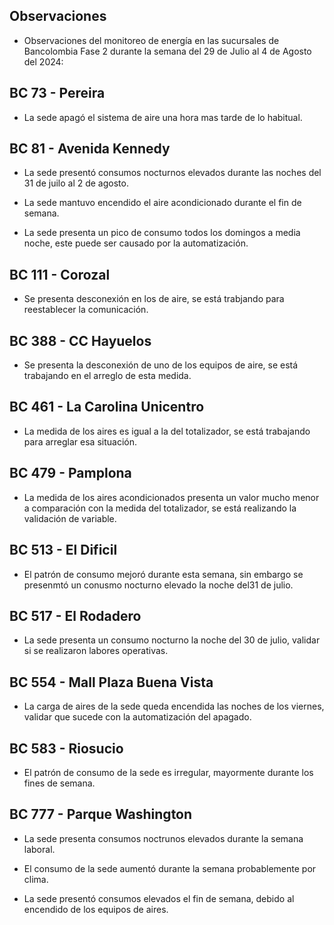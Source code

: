 ## Observaciones

<div align="right">

<!--<span style="font-size: smaller;"> Reporte semanal elaborado 02/01/2024</span> -->

</div>

- Observaciones del monitoreo de energía en las sucursales de Bancolombia Fase 2 durante la semana del 29 de Julio al 4 de Agosto del 2024:

## BC 73 - Pereira

- La sede apagó el sistema de aire una hora mas tarde de lo habitual.

<!-- ## BC 79 - La Quinta Ibague -->

 ## BC 81 - Avenida Kennedy

- La sede presentó consumos nocturnos elevados durante las noches del 31 de juilo al 2 de agosto.

- La sede mantuvo encendido el aire acondicionado durante el fin de semana. 

- La sede presenta un pico de consumo todos los domingos a media noche, este puede ser causado por la automatización.


## BC 111 - Corozal

- Se presenta desconexión en los de aire, se está trabjando para reestablecer la comunicación.

<!-- - La sede presentó un consumo nocturno elevado la noche del 11 de Marzo. -->
<!-- Se corrige novedad de la carga del AA, para el 2 de mayo se puede tomar sede como referencia. Carga del aire era muy pequeña -->


<!-- ## BC 115 - Circunvalar Pereira

<!-- - La sede mejoró su patrón de consumo.-->

<!-- - La sede encendió el equipo de aire acondicionado el dia lunes 1 de Julio, que representa un día festivo. --<>

<!-- -El cambio que presento la sede fue porque se pusieron las cargas de los cajeros que siempre funcionan -->

<!-- - La sede modificó su patrón de consumo histórico a partir del 30 de noviembre de 2023, especialmente en lo que respecta a los consumos nocturnos.-->

<!-- Se normaliza la novedad en la carga de aire acondicionado fuera del horario laboral a partir del 25 de noviembre, lo que resultará en una disminución en el consumo de energía y se reflejará en ahorros.-->

<!-- BC 221 - Soacha -->



<!--## BC 265 Valle de Lili

- La sede apagó los equipos de aire en una hora más tarde de lo normal respecto a la línea base.-->


<!-- ## BC 332 - Zipaquira

- La sede presentó consumos nocturnos elevados las noches del 17 y 18 de julio, validar si se realizaron labores de mantenimineto.-->

<!-- ## BC 367 - Granada Meta 

- La sede normalizó su patrón de consumo.-->

<!--## BC 384 - Anapoima 

- Los días miércoles la sede apaga a el aire acondicionado a las 20:00 horas se sugiere realizar el apagado al igual que los otros días cuya hora es a las 19:00 horas.-->

<!-- ## BC 385 - Villeta-->

## BC 388 - CC Hayuelos

- Se presenta la desconexión de uno de los equipos de aire, se está trabajando en el arreglo de esta medida.

## BC 461 - La Carolina Unicentro

- La medida de los aires es igual a la del totalizador, se está trabajando para arreglar esa situación.

<!-- ## BC 478 - Mix Vía 40 

- La sede presenta un consumos nocturnos elevados durante la semana, el sistema de aires no fue apagado durante las noches de días laborales, validar la razón.-->

## BC 479 - Pamplona

- La medida de los aires acondicionados presenta un valor mucho menor a comparación con la medida del totalizador, se está realizando la validación de variable.

## BC 513 - El Dificil 

- El patrón de consumo mejoró durante esta semana, sin embargo se presenmtó un conusmo nocturno elevado la noche del31 de julio.

<!--- La sede presentó consumos elevados los días que representan fin de semana. -->

<!-- - Para la sede se debe validar la instalación de las medidas de los equipos de aire.-->

<!-- - La sede presenta un patrón de consumo irregular, manteniendo el aire encendido en horas nocturnas.-->


<!-- ## BC 516 - Santa Marta

- La sede apagó los equipos de aire horas más tarde de lo normal comparado con la línea base, validar la automatización de los equipos.-->

## BC 517 - El Rodadero 

- La sede presenta un consumo nocturno la noche del 30 de julio, validar si se realizaron labores operativas.

 ## BC 554 - Mall Plaza Buena Vista

- La carga de aires de la sede queda encendida las noches de los viernes, validar que sucede con la automatización del apagado.

<!-- - La sede presenta un patrón de consumo irregular los días 5 y 6 de julio-->

<!-- - La sede presenta un conumo elevado el día 7 de julio que due domingo.-->

## BC 583 - Riosucio

- El patrón de consumo de la sede es irregular, mayormente durante los fines de semana.

<!-- ## BC 619 - Plaza del Bosque Ibague-->


<!--## BC 681 - Cerete

- Para la noche del 11 de mayo, la sede apagó el sistema de aires más tarde de lo habitual.-->

<!-- - Se está validando la instalación de los equipos de medida del aire acondicionado.

- La sede normalizó su patrón de consumo.-->

<!-- ## BC 687 - Planeta Rica

<!-- - La sede presentó un consumo elevedo durante el fin de semana, el aire acondicionado se enciende de manera parcial, validar si se debe a alguna actividad operativa. -->
<!-- - La sede presentó una desconexión de la medida el día 18 de junio, y se reestableció la comunicación el día 21 de junio. -->

<!-- ## BC 689 - Metropolis 

- El problema de automatización de la carga de aire acondicionado ha sido solucionado. -->

<!-- ## BC 733 - La Unión Valle

- La sede presentua un consumo nocturno la noche del 10 de julio.-->

<!-- - La sede presenta altos consumos nocturnos durante toda la semana. -->

<!--## BC 772 - Caicedonia

- La sede presenta consumos nocturnos elevado las noches del 5, 6 y 7 de junio, verficar si fue por labores de mantenimiento o problemas en la automatización.-->

<!-- ## BC 775 - Bulevar 54

- El consumo de la sede fue mayor al de la línea base duramnte la semana, probablemente sea causado por el clima.-->

 ## BC 777 - Parque Washington 

- La sede presenta consumos noctrunos elevados durante la semana laboral.

- El consumo de la sede aumentó durante la semana probablemente por clima.

- La sede presentó consumos elevados el fin de semana, debido al encendido de los equipos de aires.

<!-- ## BC 781 - Prado Plaza

- La sede apagó los equipos de aire en una hora más tarde de lo normal respecto a la línea base.-->

<!-- ## BC 802 - Puerto Lopez 

- La sede presenta un pico de consumo el sábado en la mañana.-->